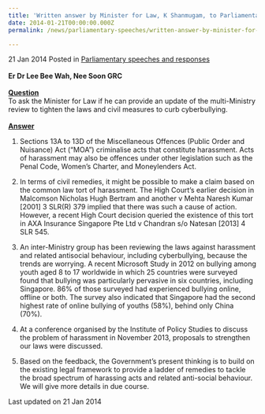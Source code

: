 ```yaml
---
title: 'Written answer by Minister for Law, K Shanmugam, to Parliamentary Question on cyberbullying'
date: 2014-01-21T00:00:00.000Z
permalink: /news/parliamentary-speeches/written-answer-by-minister-for-law-on-cyberbullying

---
```



21 Jan 2014 Posted in [Parliamentary speeches and responses](/news/parliamentary-speeches)
<br>  
**Er Dr Lee Bee Wah, Nee Soon GRC** 
<br>  
**<u>Question</u>**  
To ask the Minister for Law if he can provide an update of the multi-Ministry review to tighten the laws and civil measures to curb cyberbullying.
<br>  
**<u>Answer</u>**  
1. Sections 13A to 13D of the Miscellaneous Offences (Public Order and Nuisance) Act (“MOA”) criminalise acts that constitute harassment. Acts of harassment may also be offences under other legislation such as the Penal Code, Women’s Charter, and Moneylenders Act.

2. In terms of civil remedies, it might be possible to make a claim based on the common law tort of harassment. The High Court’s earlier decision in Malcomson Nicholas Hugh Bertram and another v Mehta Naresh Kumar [2001] 3 SLR(R) 379 implied that there was such a cause of action. However, a recent High Court decision queried the existence of this tort in AXA Insurance Singapore Pte Ltd v Chandran s/o Natesan [2013] 4 SLR 545.

3. An inter-Ministry group has been reviewing the laws against harassment and related antisocial behaviour, including cyberbullying, because the trends are worrying. A recent Microsoft Study in 2012 on bullying among youth aged 8 to 17 worldwide in which 25 countries were surveyed found that bullying was particularly pervasive in six countries, including Singapore. 86% of those surveyed had experienced bullying online, offline or both. The survey also indicated that Singapore had the second highest rate of online bullying of youths (58%), behind only China (70%).

4. At a conference organised by the Institute of Policy Studies to discuss the problem of harassment in November 2013, proposals to strengthen our laws were discussed.

5. Based on the feedback, the Government’s present thinking is to build on the existing legal framework to provide a ladder of remedies to tackle the broad spectrum of harassing acts and related anti-social behaviour. We will give more details in due course. 


<p class="right-side-updated">Last updated on 21 Jan 2014</p> 
